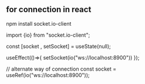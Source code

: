 ## for connection in react ##
npm install socket.io-client

import {io} from "socket.io-client";

const [socket , setSocket] = useState(null);

useEffect(()=>{
    setSocket(io("ws://localhost:8900"))
});

// alternate way of connection
const socket = useRef(io("ws://localhost:8900"));
